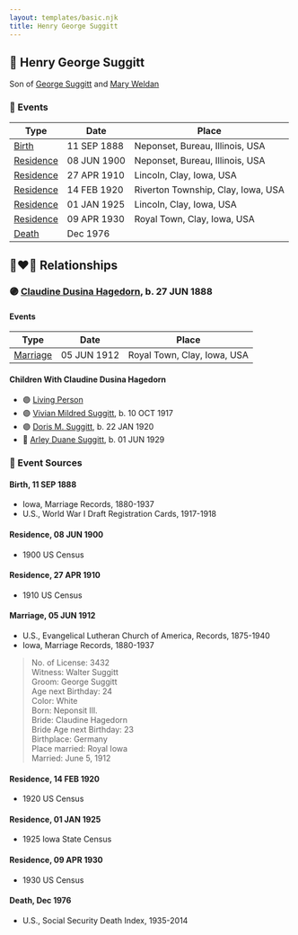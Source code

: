 ```yaml
---
layout: templates/basic.njk
title: Henry George Suggitt
---
```

## 🔵 Henry George Suggitt

Son of [George Suggitt](/people/4/48171276) and [Mary Weldan](/people/1/18538354)

### 📆 Events

Type | Date | Place
------ | ------ | ------
[Birth](#event-97cdb971-e3bc-40e3-9fbc-7c7a00d23781) | 11 SEP 1888 | Neponset, Bureau, Illinois, USA
[Residence](#event-deef19bf-251c-4c29-82d3-1b5a3fc74047) | 08 JUN 1900 | Neponset, Bureau, Illinois, USA
[Residence](#event-c46911c1-ffb3-4e33-bff4-650d57e42ea0) | 27 APR 1910 | Lincoln, Clay, Iowa, USA
[Residence](#event-b04431a6-8116-4b6b-9ad9-615f9a2fbb41) | 14 FEB 1920 | Riverton Township, Clay, Iowa, USA
[Residence](#event-1dd94d0e-4f8e-4e0a-9470-ad2189665808) | 01 JAN 1925 | Lincoln, Clay, Iowa, USA
[Residence](#event-cd2e5edb-1370-41ca-8f8b-8f235f8a2153) | 09 APR 1930 | Royal Town, Clay, Iowa, USA
[Death](#event-7cb8a6cd-979a-4ad5-a616-ef48a65b7056) | Dec 1976 |

## 👩‍❤️‍👨 Relationships

### 🟣 [Claudine Dusina Hagedorn](/people/2/21896640), b. 27 JUN 1888

#### Events

Type | Date | Place
------ | ------ | ------
[Marriage](#event-853492ac-70d2-4dec-b81e-4a774221cb95) | 05 JUN 1912 | Royal Town, Clay, Iowa, USA
#### Children With Claudine Dusina Hagedorn
* 🟣 [Living Person](/people/4/4805871)
* 🟣 [Vivian Mildred Suggitt](/people/9/90213536), b. 10 OCT 1917
* 🟣 [Doris M. Suggitt](/people/6/62856138), b. 22 JAN 1920
* 🔵 [Arley Duane Suggitt](/people/9/91694885), b. 01 JUN 1929
### 📰 Event Sources

#### <a id="event-97cdb971-e3bc-40e3-9fbc-7c7a00d23781"></a> Birth, 11 SEP 1888
* Iowa, Marriage Records, 1880-1937
* U.S., World War I Draft Registration Cards, 1917-1918

#### <a id="event-deef19bf-251c-4c29-82d3-1b5a3fc74047"></a> Residence, 08 JUN 1900
* 1900 US Census

#### <a id="event-c46911c1-ffb3-4e33-bff4-650d57e42ea0"></a> Residence, 27 APR 1910
* 1910 US Census

#### <a id="event-853492ac-70d2-4dec-b81e-4a774221cb95"></a> Marriage, 05 JUN 1912
* U.S., Evangelical Lutheran Church of America, Records, 1875-1940
* Iowa, Marriage Records, 1880-1937
>   
  > No. of License: 3432  
  > Witness: Walter Suggitt  
  > Groom: George Suggitt  
  > Age next Birthday: 24  
  > Color: White  
  > Born: Neponsit Ill.  
  > Bride: Claudine Hagedorn  
  > Bride Age next Birthday: 23  
  > Birthplace: Germany  
  > Place married: Royal Iowa  
  > Married: June 5, 1912

#### <a id="event-b04431a6-8116-4b6b-9ad9-615f9a2fbb41"></a> Residence, 14 FEB 1920
* 1920 US Census

#### <a id="event-1dd94d0e-4f8e-4e0a-9470-ad2189665808"></a> Residence, 01 JAN 1925
* 1925 Iowa State Census

#### <a id="event-cd2e5edb-1370-41ca-8f8b-8f235f8a2153"></a> Residence, 09 APR 1930
* 1930 US Census
#### <a id="event-7cb8a6cd-979a-4ad5-a616-ef48a65b7056"></a> Death, Dec 1976
* U.S., Social Security Death Index, 1935-2014
